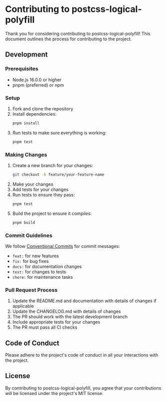 # Contributing to postcss-logical-polyfill

Thank you for considering contributing to postcss-logical-polyfill! This document outlines the process for contributing to the project.

## Development

### Prerequisites

- Node.js 16.0.0 or higher
- pnpm (preferred) or npm

### Setup

1. Fork and clone the repository
2. Install dependencies:
   ```bash
   pnpm install
   ```
3. Run tests to make sure everything is working:
   ```bash
   pnpm test
   ```

### Making Changes

1. Create a new branch for your changes:
   ```bash
   git checkout -b feature/your-feature-name
   ```
2. Make your changes
3. Add tests for your changes
4. Run tests to ensure they pass:
   ```bash
   pnpm test
   ```
5. Build the project to ensure it compiles:
   ```bash
   pnpm build
   ```

### Commit Guidelines

We follow [Conventional Commits](https://www.conventionalcommits.org/) for commit messages:

- `feat:` for new features
- `fix:` for bug fixes
- `docs:` for documentation changes
- `test:` for changes to tests
- `chore:` for maintenance tasks

### Pull Request Process

1. Update the README.md and documentation with details of changes if applicable
2. Update the CHANGELOG.md with details of changes
3. The PR should work with the latest development branch
4. Include appropriate tests for your changes
5. The PR must pass all CI checks

## Code of Conduct

Please adhere to the project's code of conduct in all your interactions with the project.

## License

By contributing to postcss-logical-polyfill, you agree that your contributions will be licensed under the project's MIT license.
